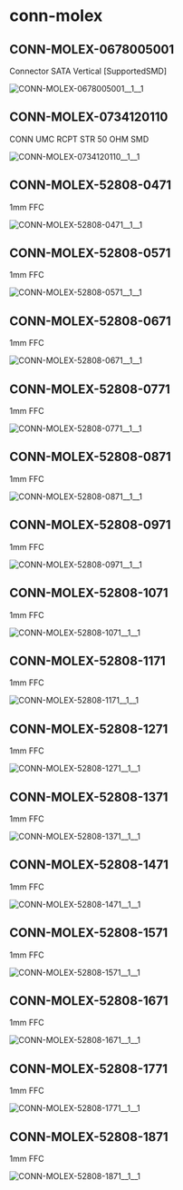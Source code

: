 # conn-molex

## CONN-MOLEX-0678005001
Connector SATA Vertical [SupportedSMD]

![CONN-MOLEX-0678005001__1__1](/images/conn-molex__CONN-MOLEX-0678005001__1__1.png?raw=true) 

## CONN-MOLEX-0734120110
CONN UMC RCPT STR 50 OHM SMD

![CONN-MOLEX-0734120110__1__1](/images/conn-te__CONN-BNC-1-1337543-0__1__1.png?raw=true) 

## CONN-MOLEX-52808-0471
1mm FFC

![CONN-MOLEX-52808-0471__1__1](/images/conn-molex__CONN-MOLEX-52808-0471__1__1.png?raw=true) 

## CONN-MOLEX-52808-0571
1mm FFC

![CONN-MOLEX-52808-0571__1__1](/images/conn-molex__CONN-MOLEX-52808-0571__1__1.png?raw=true) 

## CONN-MOLEX-52808-0671
1mm FFC

![CONN-MOLEX-52808-0671__1__1](/images/conn-molex__CONN-MOLEX-52808-0671__1__1.png?raw=true) 

## CONN-MOLEX-52808-0771
1mm FFC

![CONN-MOLEX-52808-0771__1__1](/images/conn-molex__CONN-MOLEX-52808-0771__1__1.png?raw=true) 

## CONN-MOLEX-52808-0871
1mm FFC

![CONN-MOLEX-52808-0871__1__1](/images/conn-molex__CONN-MOLEX-52808-0871__1__1.png?raw=true) 

## CONN-MOLEX-52808-0971
1mm FFC

![CONN-MOLEX-52808-0971__1__1](/images/conn-molex__CONN-MOLEX-52808-0971__1__1.png?raw=true) 

## CONN-MOLEX-52808-1071
1mm FFC

![CONN-MOLEX-52808-1071__1__1](/images/conn-molex__CONN-MOLEX-52808-1071__1__1.png?raw=true) 

## CONN-MOLEX-52808-1171
1mm FFC

![CONN-MOLEX-52808-1171__1__1](/images/conn-molex__CONN-MOLEX-52808-1171__1__1.png?raw=true) 

## CONN-MOLEX-52808-1271
1mm FFC

![CONN-MOLEX-52808-1271__1__1](/images/conn-molex__CONN-MOLEX-52808-1271__1__1.png?raw=true) 

## CONN-MOLEX-52808-1371
1mm FFC

![CONN-MOLEX-52808-1371__1__1](/images/conn-molex__CONN-MOLEX-52808-1371__1__1.png?raw=true) 

## CONN-MOLEX-52808-1471
1mm FFC

![CONN-MOLEX-52808-1471__1__1](/images/conn-molex__CONN-MOLEX-52808-1471__1__1.png?raw=true) 

## CONN-MOLEX-52808-1571
1mm FFC

![CONN-MOLEX-52808-1571__1__1](/images/conn-molex__CONN-MOLEX-52808-1571__1__1.png?raw=true) 

## CONN-MOLEX-52808-1671
1mm FFC

![CONN-MOLEX-52808-1671__1__1](/images/conn-molex__CONN-MOLEX-52808-1671__1__1.png?raw=true) 

## CONN-MOLEX-52808-1771
1mm FFC

![CONN-MOLEX-52808-1771__1__1](/images/conn-molex__CONN-MOLEX-52808-1771__1__1.png?raw=true) 

## CONN-MOLEX-52808-1871
1mm FFC

![CONN-MOLEX-52808-1871__1__1](/images/conn-molex__CONN-MOLEX-52808-1871__1__1.png?raw=true) 

